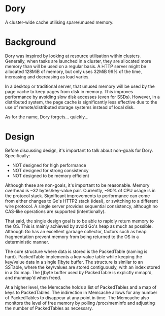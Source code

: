 # Dory
A cluster-wide cache utilising spare/unused memory.

# Background
Dory was inspired by looking at resource utilisation within clusters. Generally, when tasks are launched in a cluster, they
are allocated more memory than will be used on a regular basis. A HTTP server might be allocated 128MiB of memory, but
only uses 32MiB 99% of the time, increasing and decreasing as load varies.

In a desktop or traditional server, that unused memory will be used by the page cache to keep pages from disk in memory. This
improves performance by avoiding slow disk accesses (even for SSDs). However, in a distributed system, the page cache is
significantly less effective due to the use of remote/distributed storage systems instead of local disk.

As for the name, Dory forgets... quickly...

# Design
Before discussing design, it's important to talk about non-goals for Dory. Specifically:
- NOT designed for high performance
- NOT designed for strong consistency
- NOT designed to be memory efficient

Although these are non-goals, it's important to be reasonable. Memory overhead is ~32 bytes/key-value pair. Currently, ~90%
of CPU usage is in the protocol stack. Significant improvements to performance can come from either changes
to Go's HTTP2 stack (ideal), or switching to a different wire protocol. A single server provides sequential consistency,
although no CAS-like operations are supported (intentionally).

That said, the single design goal is to be able to rapidly return memory to the OS. This is mainly achieved by avoid Go's
heap as much as possible. Although Go has an excellent garbage collector, factors such as heap fragmentation prevent
memory from being returned to the OS in a deterministic manner.

The core structure where data is stored is the PackedTable (naming is hard). PackedTable implements a key-value table while
keeping the key/value data in a single \[\]byte buffer. The structure is similar to an SSTable, where the key/values are
stored contiguously, with an index stored in a Go map. The \[\]byte buffer used by PackedTable is explictly mmap'd, and
munmap'd when freed.

At a higher level, the Memcache holds a list of PackedTables and a map of keys to PackedTables. The indirection in Memcache
allows for any number of PackedTables to disappear at any point in time. The Memcache also monitors the level of free memory
by polling /proc/meminfo and adjusting the number of PackedTables as necessary.
